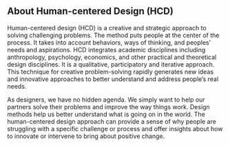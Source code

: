 
## About Human-centered Design (HCD)

Human-centered design (HCD) is a creative and strategic approach to solving challenging problems. The method puts people at the center of the process. It takes into account behaviors, ways of thinking, and peoples’ needs and aspirations. HCD integrates academic disciplines including anthropology, psychology, economics, and other practical and theoretical design disciplines. It is a qualitative, participatory and iterative approach. This technique for creative problem-solving rapidly generates new ideas and innovative approaches to better understand and address people’s real needs.

As designers, we have no hidden agenda. We simply want to help our partners solve their problems and improve the way things work. Design methods help us better understand what is going on in the world. The human-centered design approach can provide a sense of why people are struggling with a specific challenge or process and offer insights about how to innovate or intervene to bring about positive change.
